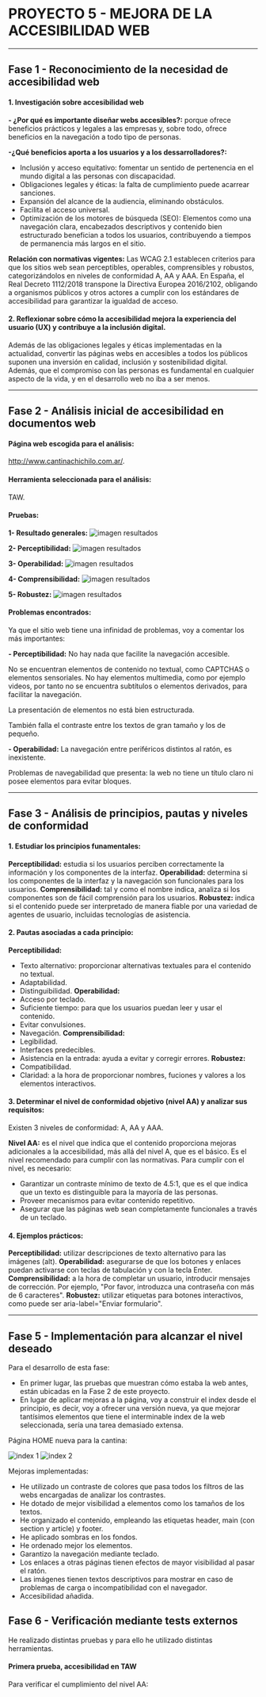 # PROYECTO 5 - MEJORA DE LA ACCESIBILIDAD WEB

---


## Fase 1 - Reconocimiento de la necesidad de accesibilidad web

#### 1. Investigación sobre accesibilidad web

__- ¿Por qué es importante diseñar webs accesibles?:__ porque ofrece beneficios prácticos y legales a las empresas y, sobre todo, ofrece beneficios en la navegación a todo tipo de personas.


__-¿Qué beneficios aporta a los usuarios y a los dessarrolladores?:__  
- Inclusión y acceso equitativo: fomentar un sentido de pertenencia en el mundo digital a las personas con discapacidad.
- Obligaciones legales y éticas: la falta de cumplimiento puede acarrear sanciones. 
- Expansión del alcance de la audiencia, eliminando obstáculos.
- Facilita el acceso universal.
- Optimización de los motores de búsqueda (SEO): Elementos como una navegación clara, encabezados descriptivos y contenido bien estructurado benefician a todos los usuarios, contribuyendo a tiempos de permanencia más largos en el sitio.


__Relación con normativas vigentes:__ Las WCAG 2.1 establecen criterios para que los sitios web sean perceptibles, operables, comprensibles y robustos, categorizándolos en niveles de conformidad A, AA y AAA. En España, el Real Decreto 1112/2018 transpone la Directiva Europea 2016/2102, obligando a organismos públicos y otros actores a cumplir con los estándares de accesibilidad para garantizar la igualdad de acceso.


#### 2. Reflexionar sobre cómo la accesibilidad mejora la experiencia del usuario (UX) y contribuye a la inclusión digital.
Además de las obligaciones legales y éticas implementadas en la actualidad, convertir las páginas webs en accesibles a todos los públicos suponen una inversión en calidad, inclusión y sostenibilidad digital. Además, que el compromiso con las personas es fundamental en cualquier aspecto de la vida, y en el desarrollo web no iba a ser menos. 

---


## Fase 2 - Análisis inicial de accesibilidad en documentos web
#### Página web escogida para el análisis: 
http://www.cantinachichilo.com.ar/.

#### Herramienta seleccionada para el análisis:
TAW.

#### Pruebas:
__1- Resultado generales:__
<img src="taw/taw1.jpg" alt="imagen resultados">

__2- Perceptibilidad:__
<img src="taw/taw2.jpg" alt="imagen resultados">

__3- Operabilidad:__
<img src="taw/taw3.jpg" alt="imagen resultados">

__4- Comprensibilidad:__
<img src="taw/taw4.jpg" alt="imagen resultados">

__5- Robustez:__
<img src="taw/taw5.jpg" alt="imagen resultados">

#### Problemas encontrados:
Ya que el sitio web tiene una infinidad de problemas, voy a comentar los más importantes:

__- Perceptibilidad:__ 
No hay nada que facilite la navegación accesible.

No se encuentran elementos de contenido no textual, como CAPTCHAS o elementos sensoriales.
No hay elementos multimedia, como por ejemplo videos, por tanto no se encuentra subtítulos o elementos derivados, para facilitar la navegación.

La presentación de elementos no está bien estructurada.

También falla el contraste entre los textos de gran tamaño y los de pequeño.


__- Operabilidad:__
La navegación entre periféricos distintos al ratón, es inexistente.

Problemas de navegabilidad que presenta: la web no tiene un título claro ni posee elementos para evitar bloques.

---


## Fase 3 - Análisis de principios, pautas y niveles de conformidad


#### 1. Estudiar los principios funamentales:
__Perceptibilidad:__ estudia si los usuarios perciben correctamente la información y los componentes de la interfaz.
__Operabilidad:__ determina si los componentes de la interfaz y la navegación son funcionales para los usuarios.
__Comprensibilidad:__ tal y como el nombre indica, analiza si los componentes son de fácil comprensión para los usuarios.
__Robustez:__ indica si el contenido puede ser interpretado de manera fiable por una variedad de agentes de usuario, incluidas tecnologías de asistencia.


#### 2. Pautas asociadas a cada principio:
__Perceptibilidad:__ 
- Texto alternativo: proporcionar alternativas textuales para el contenido no textual. 
- Adaptabilidad.
- Distinguibilidad.
__Operabilidad:__ 
- Acceso por teclado.
- Suficiente tiempo: para que los usuarios puedan leer y usar el contenido.
- Evitar convulsiones.
- Navegación.
__Comprensibilidad:__ 
- Legibilidad.
- Interfaces predecibles.
- Asistencia en la entrada: ayuda a evitar y corregir errores.
__Robustez:__ 
- Compatibilidad.
- Claridad: a la hora de proporcionar nombres, fuciones y valores a los elementos interactivos.


#### 3. Determinar el nivel de conformidad objetivo (nivel AA) y analizar sus requisitos:
Existen 3 niveles de conformidad: A, AA y AAA.

__Nivel AA:__ es el nivel que indica que el contenido proporciona mejoras adicionales a la accesibilidad, más allá del nivel A, que es el básico. Es el nivel recomendado para cumplir con las normativas.
Para cumplir con el nivel, es necesario:
- Garantizar un contraste mínimo de texto de 4.5:1, que es el que indica que un texto es distinguible para la mayoría de las personas.
- Proveer mecanismos para evitar contenido repetitivo.
- Asegurar que las páginas web sean completamente funcionales a través de un teclado.


#### 4. Ejemplos prácticos:
__Perceptibilidad:__ utilizar descripciones de texto alternativo para las imágenes (alt). 
__Operabilidad:__ asegurarse de que los botones y enlaces puedan activarse con teclas de tabulación y con la tecla Enter.
__Comprensibilidad:__ a la hora de completar un usuario, introducir mensajes de corrección. Por ejemplo, "Por favor, introduzca una contraseña con más de 6 caracteres".
__Robustez:__ utilizar etiquetas para botones interactivos, como puede ser aria-label="Enviar formulario".

---


## Fase 5 - Implementación para alcanzar el nivel deseado

Para el desarrollo de esta fase:
- En primer lugar, las pruebas que muestran cómo estaba la web antes, están ubicadas en la Fase 2 de este proyecto.
- En lugar de aplicar mejoras a la página, voy a construir el index desde el principio, es decir, voy a ofrecer una versión nueva, ya que mejorar tantísimos elementos que tiene el interminable index de la web seleccionada, sería una tarea demasiado extensa.

Página HOME nueva para la cantina:

<img src="taw/index1.jpg" alt="index 1">
<img src="taw/index2.jpg" alt="index 2">


Mejoras implementadas:
- He utilizado un contraste de colores que pasa todos los filtros de las webs encargadas de analizar los contrastes.
- He dotado de mejor visibilidad a elementos como los tamaños de los textos.
- He organizado el contenido, empleando las etiquetas header, main (con section y article) y footer.
- He aplicado sombras en los fondos.
- He ordenado mejor los elementos.
- Garantizo la navegación mediante teclado.
- Los enlaces a otras páginas tienen efectos de mayor visibilidad al pasar el ratón.
- Las imágenes tienen textos descriptivos para mostrar en caso de problemas de carga o incompatibilidad con el navegador.
- Accesibilidad añadida.

## Fase 6 - Verificación mediante tests externos

He realizado distintas pruebas y para ello he utilizado distintas herramientas.

#### Primera prueba, accesibilidad en TAW
Para verificar el cumplimiento del nivel AA:
